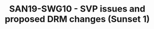 ---
categories:
- san19
description: TBD
image:
  featured: 'true'
  path: /assets/images/featured-images/san19/SAN19-SWG10.png
session_attendee_num: '7'
session_id: SAN19-SWG10
session_room: Developers Rooms
session_slot:
  end_time: '2019-09-25 16:30:00'
  start_time: '2019-09-25 16:00:00'
session_speakers:
- speaker_bio: Joakim has been a Linux user for about 15 years where he spent most
    of the time in his professional career working with security for embedded devices.
    The last five years he has been heading Security Working Group in Linaro who are
    working with various upstream projects related to Security where OP-TEE is one
    of the key projects for that group.
  speaker_company: Linaro
  speaker_image: /assets/images/speakers/san19/joakim-bech.jpg
  speaker_location: Sweden
  speaker_name: Joakim Bech
  speaker_position: Principal Engineer Security
  speaker_url: http://joakimbech.com
  speaker_username: joakim.bech
session_track: Security
tag: session
tags:
- Multimedia
title: SAN19-SWG10 - SVP issues and proposed DRM changes (Sunset 1)
---